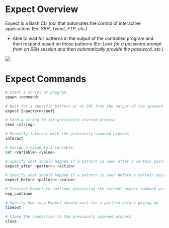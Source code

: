 # Expect Overview

Expect is a Bash CLI tool that automates the control of interactive applications (Ex: *SSH*, *Telnet*, *FTP*, *etc.*)

* Able to wait for patterns in the output of the controlled program and then respond based on those patterns (Ex: *Look for a password prompt from an SSH session and then automatically provide the password*, *etc.*)

![](https://github.com/JonmarCorpuz/SecondBrain/blob/main/Assets/Whitespace.png)

# Expect Commands

```Bash
# Start a script or program
spawn <command> 

# Wait for a specific pattern or an EOF from the output of the spawned command
expect {<pattern>|eof} 

# Send a string to the previously started process
send <string>

# Manually interact with the previously spawned process
interact 

# Assign a value to a variable
set <variable> <value>

# Specify what should happen if a pattern is seen after a certain point in the script
expect_after <pattern> <action> 

# Specify what should happen if a pattern is seen before a certain point in the script
expect_before <pattern> <value>

# Instruct Expect to continue processing the current expect command within an expect block, allowing it to match additional patterns
exp_continue

# Specify how long Expect should wait for a pattern before giving up
timeout

# Close the connection to the previously spawned process
close
```
